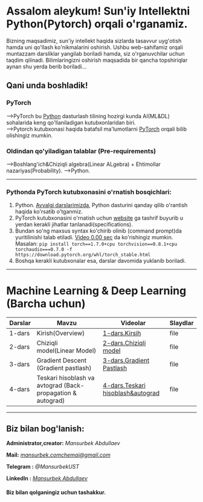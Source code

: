 # Assalom aleykum! Sun'iy Intellektni Python(Pytorch) orqali o'rganamiz. 
Bizning maqsadimiz, sun'iy intellekt haqida sizlarda tasavvur uyg'otish hamda uni qo'llash ko'nikmalarini oshirish.
Ushbu web-sahifamiz orqali muntazzam darsliklar yangilab boriladi hamda, siz o'rganuvchilar uchun taqdim qilinadi.
Bilimlaringizni oshirish maqsadida bir qancha topshiriqlar aynan shu yerda berib boriladi...
## Qani unda boshladik!
### PyTorch
-->PyTorch bu [Python](https://python.org) dasturlash tilining hozirgi kunda AI(ML&DL) sohalarida keng qo'llaniladigan kutubxonlaridan biri.  
-->Pytorch kutubxonasi haqida batafsil ma'lumotlarni [PyTorch](https://pytorch.org) orqali bilib olishingiz mumkin.

### Oldindan qo'yiladigan talablar (Pre-requirements)
-->Boshlang'ich&Chiziqli algebra(Linear ALgebra) + Ehtimollar nazariyas(Probability).
-->Python.

------------------------------------------------------------------------------------------------------------------------------------------------------------------------------------------------------------------------------------------------------------------------------------------------------

### Pythonda PyTorch kutubxonasini o'rnatish bosqichlari: 
1. Python. [Avvalgi darslarimizda](https://youtu.be/qM_AHgKI778), Python dasturini qanday qilib o'rantish haqida ko'rsatib o'tganmiz.
2. PyTorch kutubxonasini o'rnatish uchun [website](https://pytorch.org/get-started/locally/) ga tashrif buyurib u yerdan kerakli jihatlar tanlanadi(specifications).
3. Bundan so'ng maxsus syntax ko'chirib olinib (command prompt)da yuritilinishi talab etiladi. [Video 0.00 sec](www.youtube.com) da ko'rishingiz mumkin.
Masalan:
````pip install torch==1.7.0+cpu torchvision==0.8.1+cpu torchaudio===0.7.0 -f https://download.pytorch.org/whl/torch_stable.html````
4. Boshqa kerakli kutubxonalar esa, darslar davomida yuklanib boriladi.

------------------------------------------------------------------------------------------------------------------------------------------------------------------------------------------------------------------------------------------------------------------------------------------------------

# Machine Learning & Deep Learning (Barcha uchun) 

Darslar             | Mavzu                                | Videolar          |Slaydlar
--------------------|--------------------------------------|-------------------|--------
1-dars|Kirish(Overview)|[1-dars.Kirsih](youtube.com)| file
2-dars|Chiziqli model(Linear Model)|[2-dars.Chiziqli model](youtube.com)| file
3-dars|Gradient Descent (Gradient pastlash)|[3-dars.Gradient Pastlash](youtube.com)| file
4-dars|Teskari hisoblash va avtograd (Back-propagation & autograd)|[4-dars.Teskari hisoblash&autograd](youtube.com)| file

------------------------------------------------------------------------------------------------------------------------------------------------------------------------------------------------------------------------------------------------------------------------------------------------------



## Biz bilan bog'lanish:
**Administrator,creator:** *Mansurbek Abdullaev* 

**Mail:** *[mansurbek.comchemai@gmail.com](mansurbek.comchemai@gmail.com)*

**Telegram :** *@MansurbekUST*

**Linkedln :** *[Mansurbek Abdullaev](https://www.linkedin.com/in/mansurbek-abdullayev-16635419a/)*

#### Biz bilan qolganingiz uchun tashakkur.


